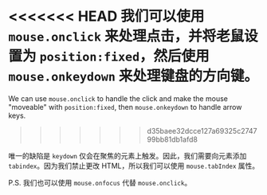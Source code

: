
<<<<<<< HEAD
我们可以使用 `mouse.onclick` 来处理点击，并将老鼠设置为 `position:fixed`，然后使用 `mouse.onkeydown` 来处理键盘的方向键。
=======
We can use `mouse.onclick` to handle the click and make the mouse "moveable" with `position:fixed`, then `mouse.onkeydown` to handle arrow keys.
>>>>>>> d35baee32dcce127a69325c274799bb81db1afd8

唯一的缺陷是 `keydown` 仅会在聚焦的元素上触发。因此，我们需要向元素添加 `tabindex`。因为我们禁止更改 HTML，所以我们可以使用 `mouse.tabIndex` 属性。

P.S. 我们也可以使用 `mouse.onfocus` 代替 `mouse.onclick`。
